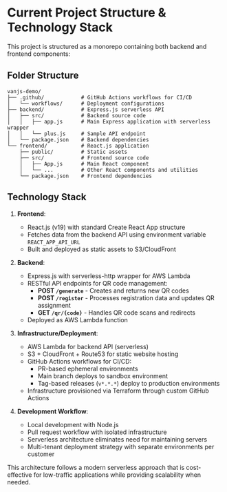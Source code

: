 # **Current Project Structure & Technology Stack**

This project is structured as a monorepo containing both backend and frontend components:

## **Folder Structure**

```
vanjs-demo/
├── .github/            # GitHub Actions workflows for CI/CD
│   └── workflows/      # Deployment configurations
├── backend/            # Express.js serverless API
│   ├── src/            # Backend source code
│   │   ├── app.js      # Main Express application with serverless wrapper
│   │   └── plus.js     # Sample API endpoint
│   └── package.json    # Backend dependencies
└── frontend/           # React.js application
    ├── public/         # Static assets
    ├── src/            # Frontend source code
    │   ├── App.js      # Main React component
    │   └── ...         # Other React components and utilities
    └── package.json    # Frontend dependencies
```

## **Technology Stack**

1. **Frontend**:
   * React.js (v19) with standard Create React App structure
   * Fetches data from the backend API using environment variable `REACT_APP_API_URL`
   * Built and deployed as static assets to S3/CloudFront

2. **Backend**:
   * Express.js with serverless-http wrapper for AWS Lambda
   * RESTful API endpoints for QR code management:
     * **POST `/generate`** - Creates and returns new QR codes
     * **POST `/register`** - Processes registration data and updates QR assignment
     * **GET `/qr/{code}`** - Handles QR code scans and redirects
   * Deployed as AWS Lambda function

3. **Infrastructure/Deployment**:
   * AWS Lambda for backend API (serverless)
   * S3 + CloudFront + Route53 for static website hosting
   * GitHub Actions workflows for CI/CD:
     * PR-based ephemeral environments
     * Main branch deploys to sandbox environment
     * Tag-based releases (`v*.*.*`) deploy to production environments
   * Infrastructure provisioned via Terraform through custom GitHub Actions

4. **Development Workflow**:
   * Local development with Node.js
   * Pull request workflow with isolated infrastructure
   * Serverless architecture eliminates need for maintaining servers
   * Multi-tenant deployment strategy with separate environments per customer

This architecture follows a modern serverless approach that is cost-effective for low-traffic applications while providing scalability when needed. 